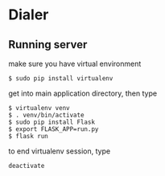 # Dialer

## Running server
make sure you have virtual environment 
```
$ sudo pip install virtualenv
```
get into main application directory, then type
```
$ virtualenv venv
$ . venv/bin/activate
$ sudo pip install Flask
$ export FLASK_APP=run.py
$ flask run
```
to end virtualenv session, type
```
deactivate
```
